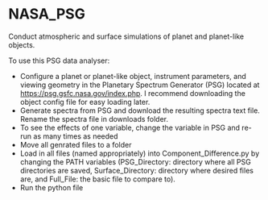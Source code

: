 # NASA_PSG

Conduct atmospheric and surface simulations of planet and planet-like objects. 

To use this PSG data analyser:

* Configure a planet or planet-like object, instrument parameters, and viewing geometry in the Planetary Spectrum Generator (PSG) located at https://psg.gsfc.nasa.gov/index.php. I recommend downloading the object config file for easy loading later. 
* Generate spectra from PSG and download the resulting spectra text file. Rename the spectra file in downloads folder.
* To see the effects of one variable, change the variable in PSG and re-run as many times as needed
* Move all genrated files to a folder
* Load in all files (named appropriately) into Component_Difference.py by changing the PATH variables (PSG_Directory: directory where all PSG directories are saved, Surface_Directory: directory where desired files are, and Full_File: the basic file to compare to).
* Run the python file 
